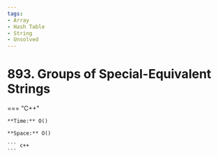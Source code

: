 ```yaml
---
tags:
- Array
- Hash Table
- String
- Unsolved
---
```



# 893. Groups of Special-Equivalent Strings

=== "C++"

    **Time:** O()

    **Space:** O()

    ``` c++
    ```